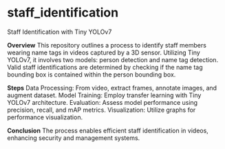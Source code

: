 # staff_identification


Staff Identification with Tiny YOLOv7

**Overview**
This repository outlines a process to identify staff members wearing name tags in videos captured by a 3D sensor. Utilizing Tiny YOLOv7, it involves two models: person detection and name tag detection. Valid staff identifications are determined by checking if the name tag bounding box is contained within the person bounding box.

**Steps**
Data Processing: From video, extract frames, annotate images, and augment dataset.
Model Training: Employ transfer learning with Tiny YOLOv7 architecture.
Evaluation: Assess model performance using precision, recall, and mAP metrics.
Visualization: Utilize graphs for performance visualization.

**Conclusion**
The process enables efficient staff identification in videos, enhancing security and management systems.